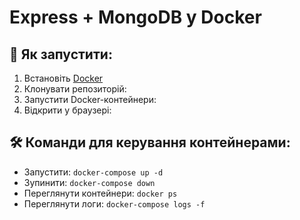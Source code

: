 # Express + MongoDB у Docker

## 📌 Як запустити:

1. Встановіть [Docker](https://www.docker.com/get-started)
2. Клонувати репозиторій:
3. Запустити Docker-контейнери:
4. Відкрити у браузері:

## 🛠 Команди для керування контейнерами:

- Запустити: `docker-compose up -d`
- Зупинити: `docker-compose down`
- Переглянути контейнери: `docker ps`
- Переглянути логи: `docker-compose logs -f`
